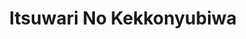 --- 
title: "Itsuwari No Kekkonyubiwa"
publishdate: "2019-3-20T16:48:46+02:00"
src: "https://365manga.net/manga/itsuwari-no-kekkonyubiwa"
image: "https://data.365manga.net/images/thumbnails/24550-itsuwari-no-kekkonyubiwa.jpg"
description: "'Hannah, will you marry me?' The proposal from Ethan, a man she loves, should have been the happiest moment of her life... If the marriage wasn't just a contract. Hannah was hired as a nanny after Ethan's wife passed away, then Ethan asks her to be 'a mother to his children.' Hannah wants to be loved as a woman, but it seems Ethan cannot forget about his late wife... When…"
---